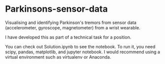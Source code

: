 # Parkinsons-sensor-data
Visualising and identifying Parkinson's tremors from sensor data (accelerometer, gyroscope, magnetometer) from a wrist wearable.

I have developed this as part of a technical task for a position.

You can check out Solution.ipynb to see the notebook. To run it, you need scipy, pandas, matplotlib, and jupyter notebook. I would recommend using a virtual environment such as virtualenv or Anaconda. 
